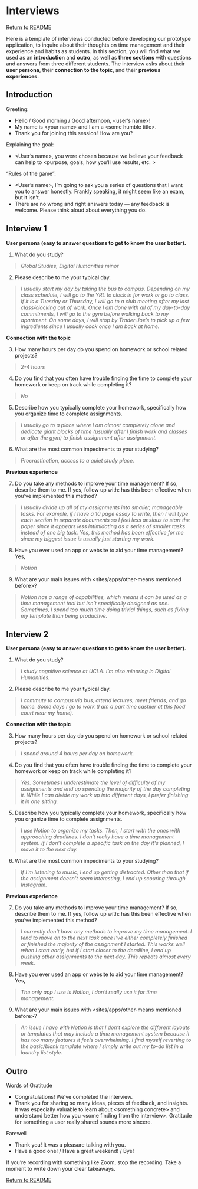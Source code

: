 # Interviews

[Return to README](https://github.com/kimcharlene/DH110_Assignment2/blob/main/README.md)

Here is a template of interviews conducted before developing our prototype application, to inquire about their thoughts on time management and their experience and habits as students.
In this section, you will find what we used as an **introduction** and **outro**, as well as **three sections** with questions and answers from three different students.
The interview asks about their **user persona**, their **connection to the topic**, and their **previous experiences**.

## Introduction
Greeting:
- Hello / Good morning / Good afternoon, <user’s name>!
- My name is \<your name\> and I am a \<some humble title\>.
- Thank you for joining this session! How are you?

Explaining the goal:
- <User’s name>, you were chosen because we believe your feedback can help to <purpose, goals, how you’ll use results, etc. >

“Rules of the game”:
- <User’s name>, I’m going to ask you a series of questions that I want you to answer honestly. Frankly speaking, it might seem like an exam, but it isn’t.
- There are no wrong and right answers today — any feedback is welcome. Please think aloud about everything you do.

## Interview 1

**User persona (easy to answer questions to get to know the user better).**

1. What do you study?

>  *Global Studies, Digital Humanities minor*

2. Please describe to me your typical day.

> *I usually start my day by taking the bus to campus. Depending on my class schedule, I will go to the YRL to clock in for work or go to class. If it is a Tuesday or Thursday, I will go to a club meeting after my last class/clocking out of work. Once I am done with all of my day-to-day commitments, I will go to the gym before walking back to my apartment. On some days, I will stop by Trader Joe’s to pick up a few ingredients since I usually cook once I am back at home.*

**Connection with the topic**

3. How many hours per day do you spend on homework or school related projects?

> *2-4 hours*

4. Do you find that you often have trouble finding the time to complete your homework or keep on track while completing it?

> *No*

    
5. Describe how you typically complete your homework, specifically how you organize time to complete assignments.
> *I usually go to a place where I am almost completely alone and dedicate giant blocks of time (usually after I finish work and classes or after the gym) to finish assignment after assignment.*

6. What are the most common impediments to your studying? 

> *Procrastination, access to a quiet study place.*

**Previous experience**

7. Do you take any methods to improve your time management? If so, describe them to me. If yes, follow up with: has this been effective when you’ve implemented this method?

> *I usually divide up all of my assignments into smaller, manageable tasks. For example, if I have a 10 page essay to write, then I will type each section in separate documents so I feel less anxious to start the paper since it appears less intimidating as a series of smaller tasks instead of one big task. Yes, this method has been effective for me since my biggest issue is usually just starting my work.*

8. Have you ever used an app or website to aid your time management? Yes, 

> *Notion*

9. What are your main issues with <sites/apps/other-means mentioned before>?
    
> *Notion has a range of capabilities, which means it can be used as a time management tool but isn’t specifically designed as one. Sometimes, I spend too much time doing trivial things, such as fixing my template than being productive.*

## Interview 2

**User persona (easy to answer questions to get to know the user better).**

1. What do you study?

>  *I study cognitive science at UCLA. I’m also minoring in Digital Humanities.*

2. Please describe to me your typical day.

> *I commute to campus via bus, attend lectures, meet friends, and go home. Some days I go to work (I am a part time cashier at this food court near my home).*

**Connection with the topic**

3. How many hours per day do you spend on homework or school related projects?

> *I spend around 4 hours per day on homework.*

4. Do you find that you often have trouble finding the time to complete your homework or keep on track while completing it?

> *Yes. Sometimes I underestimate the level of difficulty of my assignments and end up spending the majority of the day completing it. While I can divide my work up into different days, I prefer finishing it in one sitting.*

    
5. Describe how you typically complete your homework, specifically how you organize time to complete assignments.
> *I use Notion to organize my tasks. Then, I start with the ones with approaching deadlines. I don’t really have a time management system. If I don’t complete a specific task on the day it's planned, I move it to the next day.*

6. What are the most common impediments to your studying? 
> *If I'm listening to music, I end up getting distracted. Other than that if the assignment doesn't seem interesting, I end up scouring through Instagram.*

**Previous experience**

7. Do you take any methods to improve your time management? If so, describe them to me. If yes, follow up with: has this been effective when you’ve implemented this method?

> *I currently don’t have any methods to improve my time management. I tend to move on to the next task once I’ve either completely finished or finished the majority of the assignment I started. This works well when I start early, but if I start closer to the deadline, I end up pushing other assignments to the next day. This repeats almost every week.*

8. Have you ever used an app or website to aid your time management? Yes, 

> *The only app I use is Notion, I don't really use it for time management.*

9. What are your main issues with <sites/apps/other-means mentioned before>?
    
> *An issue I have with Notion is that I don’t explore the different layouts or templates that may include a time management system because it has too many features it feels overwhelming. I find myself reverting to the basic/blank template where I simply write out my to-do list in a laundry list style.*

## Outro

Words of Gratitude
- Congratulations! We’ve completed the interview.
- Thank you for sharing so many ideas, pieces of feedback, and insights. It was especially valuable to learn about \<something concrete> and understand better how you \<some finding from the interview>. Gratitude for something a user really shared sounds more sincere.
    
Farewell
- Thank you! It was a pleasure talking with you.
- Have a good one! / Have a great weekend! / Bye!
    
If you’re recording with something like Zoom, stop the recording. Take a moment to write down your clear takeaways.

[Return to README](https://github.com/kimcharlene/DH110_Assignment2/blob/main/README.md)
